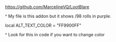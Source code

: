 https://github.com/MarcelineVQ/LootBlare

^ My file is this addon but it shows /98 rolls in purple.

local ALT_TEXT_COLOR = "FF9900FF"

^ Look for this in code if you want to change color
